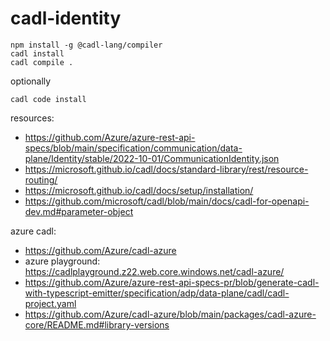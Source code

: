 # cadl-identity

```
npm install -g @cadl-lang/compiler
cadl install
cadl compile .
```

optionally
```
cadl code install
```


resources:
- https://github.com/Azure/azure-rest-api-specs/blob/main/specification/communication/data-plane/Identity/stable/2022-10-01/CommunicationIdentity.json
- https://microsoft.github.io/cadl/docs/standard-library/rest/resource-routing/
- https://microsoft.github.io/cadl/docs/setup/installation/
- https://github.com/microsoft/cadl/blob/main/docs/cadl-for-openapi-dev.md#parameter-object


azure cadl:
- https://github.com/Azure/cadl-azure
- azure playground: https://cadlplayground.z22.web.core.windows.net/cadl-azure/
- https://github.com/Azure/azure-rest-api-specs-pr/blob/generate-cadl-with-typescript-emitter/specification/adp/data-plane/cadl/cadl-project.yaml
- https://github.com/Azure/cadl-azure/blob/main/packages/cadl-azure-core/README.md#library-versions
